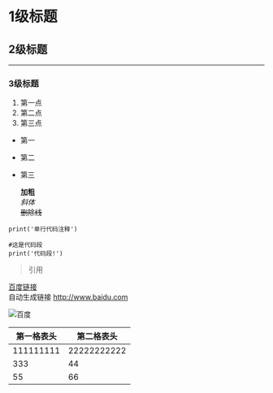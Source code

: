 # 1级标题

## 2级标题

---

### 3级标题

1. 第一点  
2. 第二点  
3. 第三点  

- 第一
- 第二
- 第三

    **加粗**  
    *斜体*  
    ~~删除线~~

`print('单行代码注释')`

    #这是代码段
    print('代码段!')

> 引用

[百度链接](http://www.baidu.com)  
自动生成链接 <http://www.baidu.com>  

![百度](https://www.baidu.com/img/bd_logo1.png)

第一格表头 | 第二格表头
----------|----------
111111111|22222222222
333|44
55|66